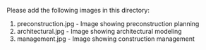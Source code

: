 Please add the following images in this directory:
1. preconstruction.jpg - Image showing preconstruction planning
2. architectural.jpg - Image showing architectural modeling
3. management.jpg - Image showing construction management
